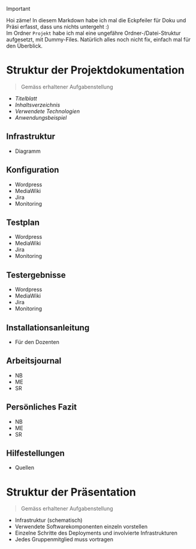 >[!IMPORTANT]
>Hoi zäme!
>In diesem Markdown habe ich mal die Eckpfeiler für Doku und Präsi erfasst, dass uns nichts untergeht :)  
>Im Ordner `Projekt` habe ich mal eine ungefähre Ordner-/Datei-Struktur aufgesetzt, mit Dummy-Files. Natürlich alles noch nicht fix, einfach mal für den Überblick.

# Struktur der Projektdokumentation
> Gemäss erhaltener Aufgabenstellung
- *Titelblatt*
- *Inhaltsverzeichnis*
- *Verwendete Technologien*
- *Anwendungsbeispiel*

## Infrastruktur
- Diagramm

## Konfiguration
- Wordpress
- MediaWiki
- Jira
- Monitoring

## Testplan 
- Wordpress
- MediaWiki
- Jira
- Monitoring

## Testergebnisse
- Wordpress
- MediaWiki
- Jira
- Monitoring

## Installationsanleitung
- Für den Dozenten

## Arbeitsjournal
- NB
- ME
- SR

## Persönliches Fazit
- NB
- ME
- SR

## Hilfestellungen
- Quellen 

# Struktur der Präsentation
> Gemäss erhaltener Aufgabenstellung
- Infrastruktur (schematisch)
- Verwendete Softwarekomponenten einzeln vorstellen
- Einzelne Schritte des Deployments und involvierte Infrastrukturen
- Jedes Gruppenmitglied muss vortragen
